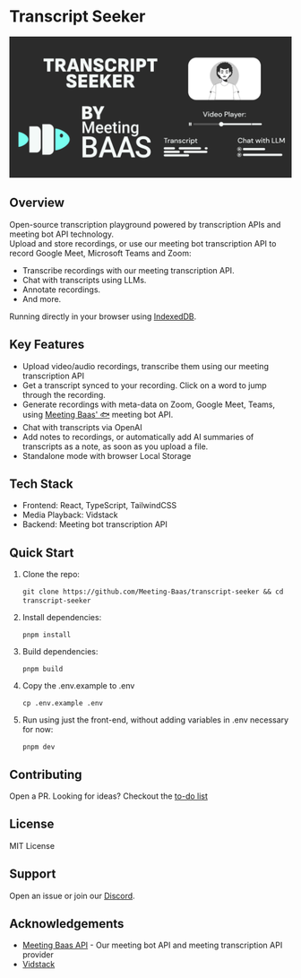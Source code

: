 # Transcript Seeker

![Header](./.github/images/transcript-seeker.png)

## Overview

Open-source transcription playground powered by transcription APIs and meeting bot API technology. <br/>
Upload and store recordings, or use our meeting bot transcription API to record Google Meet, Microsoft Teams and Zoom: <br/>

- Transcribe recordings with our meeting transcription API.
- Chat with transcripts using LLMs.
- Annotate recordings.
- And more.

Running directly in your browser using [IndexedDB](https://developer.mozilla.org/en-US/docs/Web/API/IndexedDB_API).

## Key Features

- Upload video/audio recordings, transcribe them using our meeting transcription API
- Get a transcript synced to your recording. Click on a word to jump through the recording.
- Generate recordings with meta-data on Zoom, Google Meet, Teams, using [Meeting Baas' 🐟](https://meetingbaas.com) meeting bot API.
- Chat with transcripts via OpenAI
- Add notes to recordings, or automatically add AI summaries of transcripts as a note, as soon as you upload a file.
- Standalone mode with browser Local Storage

## Tech Stack

- Frontend: React, TypeScript, TailwindCSS
- Media Playback: Vidstack
- Backend: Meeting bot transcription API

## Quick Start

1. Clone the repo:

   ```
   git clone https://github.com/Meeting-Baas/transcript-seeker && cd transcript-seeker
   ```

2. Install dependencies:

   ```
   pnpm install
   ```

3. Build dependencies:

   ```
   pnpm build
   ```

4. Copy the .env.example to .env

   ```
   cp .env.example .env
   ```

5. Run using just the front-end, without adding variables in .env necessary for now:
   ```
   pnpm dev
   ```

## Contributing

Open a PR. Looking for ideas? Checkout the [to-do list](./TODO.md)

## License

MIT License

## Support

Open an issue or join our [Discord](https://discord.com/invite/dsvFgDTr6c).

## Acknowledgements

- [Meeting Baas API](https://meetingbaas.com/) - Our meeting bot API and meeting transcription API provider
- [Vidstack](https://www.vidstack.io/)
